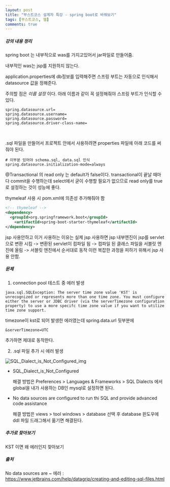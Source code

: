 ```yaml
---
layout: post
title: "부스트코스 설계자 특강 - spring boot로 바꿔보기"
tags: [부스트코스, 웹]
comments: true
---
```


##### 강의 내용 정리

spring boot 는 내부적으로 was를 가지고있어서 jar파일로 만들어줌. 

내부적인 was는 jsp를 지원하지 않는다.  



application.properties에 db정보를 입력해주면 스프링 부트는 자동으로 인식해서 datasource 값을 정해준다.

주의할 점은 *이름 설정* 이다. 아래 이름과 같이 꼭 설정해줘야 스프링 부트가 인식할 수 있다.

```properties
spring.datasource.url=
spring.datasource.username=
spring.datasource.password=
spring.datasource.driver-class-name=
```

​    

.sql 파일을 만들어서 프로젝트 안에서 사용하려면 properties 파일에 아래 코드를 써줘야 된다.

```properties
# 이부분 있어야 schema.sql, data.sql 인식
spring.datasource.initialization-mode=always
```

  

@Transactional 의 read only 는 default가 false이다. transactional이 끝날 때마다 commit을 수행하는데 select에서 굳이 수행할 필요가 없으므로 read only를 true로 설정하는 것이 성능에 좋다.

  

thymeleaf 사용 시 pom.xml에 의존성 추가해줘야 함

```xml
<!-- thymeleaf -->
<dependency>
  <groupId>org.springframework.boot</groupId>
	<artifactId>spring-boot-starter-thymeleaf</artifactId>
</dependency>
```

  

jsp 사용안하고 이거 사용하는 이유는 실제 jsp 사용하면 jsp 내부엔진이 jsp를 servlet으로 변환 시킴 -> 변환된 servlet이 컴파일 됨 -> 컴파일 된 클래스 파일을 서블릿 엔진에 올림 -> 서블릿 엔진에서 순서대로 동작 이런 복잡한 과정을 피하기 위해서 jsp 사용 안함.  





##### 문제

1. connection pool 테스트 중 에러 발생 

```
java.sql.SQLException: The server time zone value 'KST' is unrecognized or represents more than one time zone. You must configure either the server or JDBC driver (via the serverTimezone configuration property) to use a more specifc time zone value if you want to utilize time zone support.
```

timezone이 kst로 되어 발생한 에러였는데 spring.data.url 뒷부분에 

```
&serverTimezone=UTC
```

추가하면 제대로 동작한다.



2. .sql 파일 추가 시 에러 발생

![SQL_Dialect_is_Not_Configured_img](/Users/bominjung/bbom/dev/git_blog/bbom16.github.io/images/SQL_Dialect_is_Not_Configured_img.png)

- SQL_Dialect_is_Not_Configured 

  해결 방법은 Preferences > Languages & Frameworks > SQL Dialects 에서 global을 내가 사용하는 DB인 mysql로 설정하면 된다.

- No data sources are configured to run thi SQL and provide advanced code assistance 

  해결 방법은 views > tool windows > database 선택 후 database 윈도우에 ddl 파일 드래그해서 옮기면 해결된다.





##### 추가로 찾아보기

KST 이면 왜 에러인지 찾아보기



##### 출처

No data sources are ~ 에러  :  <https://www.jetbrains.com/help/datagrip/creating-and-editing-sql-files.html>

